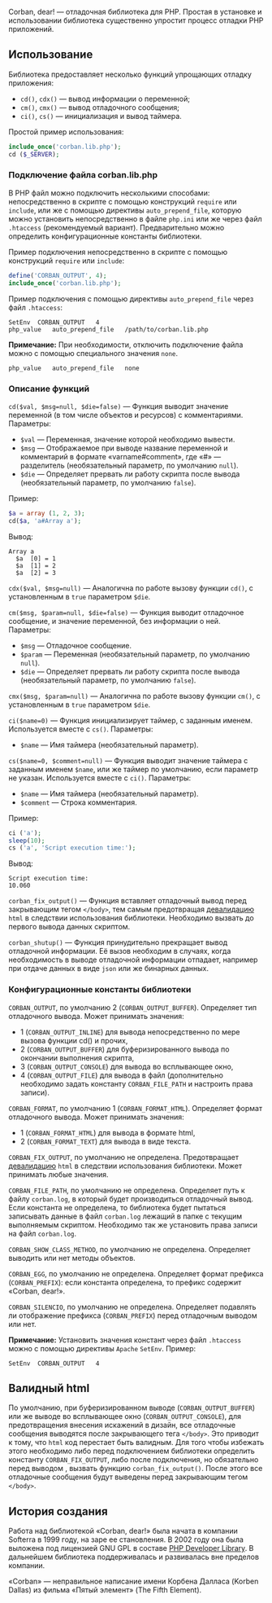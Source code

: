 Corban, dear! — отладочная библиотека для PHP. Простая в установке и использовании библиотека существенно упростит процесс отладки PHP приложений.

## Использование ##
Библиотека предоставляет несколько функций упрощающих отладку приложения:
  * `cd()`, `cdx()` — вывод информации о переменной;
  * `cm()`, `cmx()` — вывод отладочного сообщения;
  * `ci()`, `cs()` — инициализация и вывод таймера.

Простой пример использования:
```php
include_once('corban.lib.php');
cd ($_SERVER);
```

### Подключение файла corban.lib.php ###
В PHP файл можно подключить несколькими способами: непосредственно в скрипте с помощью конструкций `require` или `include`, или же с помощью директивы `auto_prepend_file`, которую можно установить непосредственно в файле `php.ini` или же через файл `.htaccess` (рекомендуемый вариант). Предварительно можно определить конфигурационные константы библиотеки.

Пример подключения непосредственно в скрипте с помощью конструкций `require` или `include`:
```php
define('CORBAN_OUTPUT', 4);
include_once('corban.lib.php');
```

Пример подключения с помощью директивы `auto_prepend_file` через файл `.htaccess`:
```
SetEnv	CORBAN_OUTPUT	4
php_value	auto_prepend_file	/path/to/corban.lib.php
```

**Примечание:** При необходимости, отключить подключение файла можно с помощью специального значения `none`.
```
php_value	auto_prepend_file	none
```

### Описание функций ###
`cd($val, $msg=null, $die=false)` — Функция выводит значение переменной (в том числе объектов и ресурсов) с комментариями. Параметры:
  * `$val` — Переменная, значение которой необходимо вывести.
  * `$msg` — Отображаемое при выводе название переменной и комментарий в формате «varname#comment», где «#» — разделитель (необязательный параметр, по умолчанию `null`).
  * `$die` — Определяет прервать ли работу скрипта после вывода (необязательный параметр, по умолчанию `false`).

Пример:
```php
$a = array (1, 2, 3);
cd($a, 'a#Array a');
```

Вывод:
```
Array a
  $a  [0] = 1
  $a  [1] = 2
  $a  [2] = 3
```

`cdx($val, $msg=null)` — Аналогична по работе вызову функции `cd()`, с установленным в `true` параметром `$die`.

`cm($msg, $param=null, $die=false)` — Функция выводит отладочное сообщение, и значение переменной, без информации о ней. Параметры:
  * `$msg` — Отладочное сообщение.
  * `$param` — Переменная (необязательный параметр, по умолчанию `null`).
  * `$die` — Определяет прервать ли работу скрипта после вывода (необязательный параметр, по умолчанию `false`).

`cmx($msg, $param=null)` — Аналогична по работе вызову функции `cm()`, с установленным в `true` параметром `$die`.

`ci($name=0)` — Функция инициализирует таймер, с заданным именем. Используется вместе с `cs()`. Параметры:
  * `$name` — Имя таймера (необязательный параметр).

`cs($name=0, $comment=null)` — Функция выводит значение таймера с заданным именем `$name`, или же таймер по умолчанию, если параметр не указан. Используется вместе с `ci()`. Параметры:
  * `$name` — Имя таймера (необязательный параметр).
  * `$comment` — Строка комментария.

Пример:
```php
ci ('a');
sleep(10);
cs ('a', 'Script execution time:');
```

Вывод:
```
Script execution time:
10.060
```

`corban_fix_output()` — Функция вставляет отладочный вывод перед закрывающим тегом `</body>`, тем самым предотвращая [девалидацию](#%D0%92%D0%B0%D0%BB%D0%B8%D0%B4%D0%BD%D1%8B%D0%B9_html.md) `html` в следствии использования библиотеки. Необходимо вызвать до первого вывода данных скриптом.

`corban_shutup()` — Функция принудительно прекращает вывод отладочной информации. Её вызов необходим в случаях, когда необходимость в выводе отладочной информации отпадает, например при отдаче данных в виде `json` или же бинарных данных.

### Конфигурационные константы библиотеки ###
`CORBAN_OUTPUT`, по умолчанию 2 (`CORBAN_OUTPUT_BUFFER`). Определяет тип отладочного вывода. Может принимать значения:
  * 1 (`CORBAN_OUTPUT_INLINE`) для вывода непосредственно по мере вызова функции cd() и прочих,
  * 2 (`CORBAN_OUTPUT_BUFFER`) для буферизированного вывода по окончании выполнения скрипта,
  * 3 (`CORBAN_OUTPUT_CONSOLE`) для вывода во всплывающее окно,
  * 4 (`CORBAN_OUTPUT_FILE`) для вывода в файл (дополнительно необходимо задать константу `CORBAN_FILE_PATH` и настроить права записи).

`CORBAN_FORMAT`, по умолчанию 1 (`CORBAN_FORMAT_HTML`). Определяет формат отладочного вывода. Может принимать значения:
  * 1 (`CORBAN_FORMAT_HTML`) для вывода в формате html,
  * 2 (`CORBAN_FORMAT_TEXT`) для вывода в виде текста.

`CORBAN_FIX_OUTPUT`, по умолчанию не определена. Предотвращает [девалидацию](#валидный-html) `html` в следствии использования библиотеки. Может принимать любые значения.

`CORBAN_FILE_PATH`, по умолчанию не определена. Определяет путь к файлу `corban.log`, в который будет производиться отладочный вывод. Если константа не определена, то библиотека будет пытаться записывать данные в файл `corban.log` лежащий в папке с текущим выполняемым скриптом. Необходимо так же установить права записи на файл `corban.log`.

`CORBAN_SHOW_CLASS_METHOD`, по умолчанию не определена. Определяет выводить или нет методы объектов.

`CORBAN_EGG`, по умолчанию не определена. Определяет формат префикса (`CORBAN_PREFIX`): если константа определена, то префикс содержит «Corban, dear!».

`CORBAN_SILENCIO`, по умолчанию не определена. Определяет подавлять ли отображение префикса (`CORBAN_PREFIX`) перед отладочным выводом или нет.

**Примечание:** Установить значения констант через файл `.htaccess` можно с помощью директивы `Apache` `SetEnv`. Пример:
```
SetEnv	CORBAN_OUTPUT	4
```

## Валидный html ##
По умолчанию, при буферизированном выводе (`CORBAN_OUTPUT_BUFFER`) или же выводе во всплывающее окно (`CORBAN_OUTPUT_CONSOLE`), для предотвращения внесения искажений в дизайн, все отладочные сообщения выводятся после закрывающего тега `</body>`. Это приводит к тому, что `html` код перестает быть валидным. Для того чтобы избежать этого необходимо либо перед подключением библиотеки определить константу `CORBAN_FIX_OUTPUT`, либо после подключения, но обязательно перед выводом , вызвать функцию `corban_fix_output()`. После этого все отладочные сообщения будут выведены перед закрывающим тегом `</body>`.

## История создания ##
Работа над библиотекой «Corban, dear!» была начата в компании Softerra в 1999 году, на заре ее становления. В 2002 году она была выложена под лицензией GNU GPL в составе [PHP Developer Library](http://www.softerra.com/products_php-library.htm). В дальнейшем библиотека поддерживалась и развивалась вне пределов компании.

«Corban» — неправильное написание имени Корбена Далласа (Korben Dallas) из фильма «Пятый элемент» (The Fifth Element).
